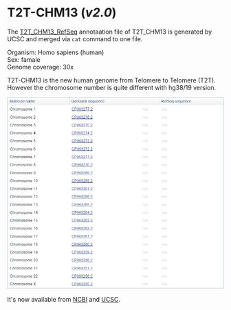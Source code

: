 # T2T-CHM13 (_v2.0_)

The [T2T_CHM13_RefSeq](https://github.com/jlchen5/T2T-CHM13/blob/main/T2T_CHM13_RefSeq.gtf.gz) annotaation file of T2T_CHM13 is generated by UCSC and merged via `cat` command to one file.

Organism: Homo sapiens (human)  
Sex: famale  
Genome coverage: 30x  

T2T-CHM13 is the new human genome from Telomere to Telomere (T2T). However the chromosome number is quite different with hg38/19 version.  

![chromosome](https://github.com/jlchen5/T2T-CHM13/blob/main/t2t_chm13.png)


  
It's now available from [NCBI](https://www.ncbi.nlm.nih.gov/assembly/GCA_009914755.4) and [UCSC](https://genome.ucsc.edu/cgi-bin/hgTracks?hubUrl=https://hgdownload.soe.ucsc.edu/hubs/GCA/009/914/755/GCA_009914755.4/hub.txt&genome=GCA_009914755.4).
